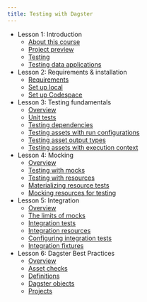 ```yaml
---
title: Testing with Dagster
---
```


- Lesson 1: Introduction
  - [About this course](/dagster-testing/lesson-1/0-about-this-course)
  - [Project preview](/dagster-testing/lesson-1/1-project-preview)
  - [Testing](/dagster-testing/lesson-1/2-testing)
  - [Testing data applications](/dagster-testing/lesson-1/3-testing-data-applications)
- Lesson 2: Requirements & installation
  - [Requirements](/installation/requirements)
  - [Set up local](/installation/set-up-local)
  - [Set up Codespace](/installation/set-up-codespace)
- Lesson 3: Testing fundamentals
  - [Overview](/dagster-testing/lesson-3/0-overview)
  - [Unit tests](/dagster-testing/lesson-3/1-unit-tests)
  - [Testing dependencies](/dagster-testing/lesson-3/2-testing-dependencies)
  - [Testing assets with run configurations](/dagster-testing/lesson-3/3-testing-assets-with-run-configurations)
  - [Testing asset output types](/dagster-testing/lesson-3/4-testing-asset-output-types)
  - [Testing assets with execution context](/dagster-testing/lesson-3/5-testing-assets-with-execution-context)
- Lesson 4: Mocking
  - [Overview](/dagster-testing/lesson-4/0-overview)
  - [Testing with mocks](/dagster-testing/lesson-4/1-testing-with-mocks)
  - [Testing with resources](/dagster-testing/lesson-4/2-testing-with-resources)
  - [Materializing resource tests](/dagster-testing/lesson-4/3-materializing-resource-tests)
  - [Mocking resources for testing](/dagster-testing/lesson-4/4-mocking-resources-for-testing)
- Lesson 5: Integration
  - [Overview](/dagster-testing/lesson-5/0-overview)
  - [The limits of mocks](/dagster-testing/lesson-5/1-the-limits-of-mocks)
  - [Integration tests](/dagster-testing/lesson-5/2-integration-tests)
  - [Integration resources](/dagster-testing/lesson-5/3-integration-resources)
  - [Configuring integration tests](/dagster-testing/lesson-5/4-configuring-integration-tests)
  - [Integration fixtures](/dagster-testing/lesson-5/5-integration-fixtures)
- Lesson 6: Dagster Best Practices
  - [Overview](/dagster-testing/lesson-6/0-overview)
  - [Asset checks](/dagster-testing/lesson-6/1-asset-checks)
  - [Definitions](/dagster-testing/lesson-6/2-definitions)
  - [Dagster objects](/dagster-testing/lesson-6/3-dagster-objects)
  - [Projects](/dagster-testing/lesson-6/4-projects)
